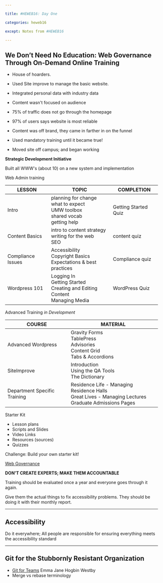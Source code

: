 ```yaml
---

title: #HEWEB16: Day One

categories: heweb16

except: Notes from #HEWEB16

---
```


## We Don’t Need No Education: Web Governance Through On-Demand Online Training

- House of hoarders.
- Used Site improve to manage the basic website.
- Integrated personal data with industry data

- Content wasn't focused on audience
- 75% of traffic does not go through the homepage
- 97% of users says website is most reliable
- Content was off brand, they came in farther in on the funnel

- Used mandatory training until it became true!
- Moved site off campus; and began working

**Strategic Development Initiative**

Built all WWW's (about 10) on a new system and implementation

Web Admin training

| LESSON | TOPIC | COMPLETION|
|--------|-------|-----------|
| Intro | planning for change<br />what to expect<br />UMW toolbox<br />shared vocab<br />getting help | Getting Started Quiz|
| Content Basics | intro to content strategy<br />writing for the web<br />SEO | content quiz |
| Compliance Issues | Accessibility<br />Copyright Basics<br />Expectations & best practices | Compliance quiz |
| Wordpress 101 | Logging In<br />Getting Started<br />Creating and Editing Content<br />Managing Media | WordPress Quiz |

Advanced Training *in Development*

| COURSE | MATERIAL|
|--------|---------|
| Advanced Wordpress | Gravity Forms<br />TablePress<br />Advisories<br />Content Grid<br />Tabs & Accordions |
| SiteImprove | Introduction<br />Using the QA Tools<br />The Dictionary |
| Department Specific Training | Residence Life - Managing Residence Halls<br />Great Lives - Managing Lectures<br />Graduate Admissions Pages|

Starter Kit

- Lesson plans
- Scripts and Slides
- Video Links
- Resources (sources)
- Quizzes

Challenge: Build your own starter kit!

[Web Governance](https://www.facebook.com/groups/webgovernance)

**DON'T CREATE EXPERTS; MAKE THEM ACCOUNTABLE**

Training should be evaluated once a year and everyone goes through it again.

Give them the actual things to fix accessibility problems. They should be doing it with their monthly report.

---

## Accessibility

Do it everywhere; All people are responsible for ensuring everything meets the accessibility standard

---

## Git for the Stubbornly Resistant Organization

- [Git for Teams](http://gitforteams.com) Emma Jane Hogbin Westby
- Merge vs rebase terminology
